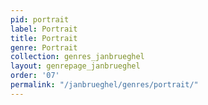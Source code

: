 ```yaml
---
pid: portrait
label: Portrait
title: Portrait
genre: Portrait
collection: genres_janbrueghel
layout: genrepage_janbrueghel
order: '07'
permalink: "/janbrueghel/genres/portrait/"
---
```

